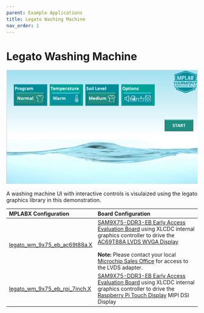 ```yaml
---
parent: Example Applications
title: Legato Washing Machine
nav_order: 1
---
```


# Legato Washing Machine

![](./../../images/legato_washing_machine.png)

A washing machine UI with interactive controls is visulaized using the legato graphics library in this demonstration.

|MPLABX Configuration|Board Configuration|
|:-------------------|:------------------|
|[legato_wm_9x75_eb_ac69t88a.X](./firmware/legato_wm_9x75_eb_ac69t88a.X/readme.md)| [SAM9X75-DDR3-EB Early Access Evaluation Board](https://www.microchip.com/en-us/development-tool/EA14J50A) using XLCDC internal graphics controller to drive the [AC69T88A LVDS WVGA Display](https://www.microchipdirect.com/dev-tools/AC69T88A?allDevTools=true) <br/><br/>**Note:** Please contact your local [Microchip Sales Office](https://www.microchip.com/en-us/about/global-sales-and-distribution) for access to the LVDS adapter.
|[legato_wm_9x75_eb_rpi_7inch.X](./firmware/legato_wm_9x75_eb_rpi_7inch.X/readme.md)| [SAM9X75-DDR3-EB Early Access Evaluation Board](https://www.microchip.com/en-us/development-tool/EA14J50A) using XLCDC internal graphics controller to drive the [Raspberry Pi Touch Display](https://www.raspberrypi.com/products/raspberry-pi-touch-display/) MIPI DSI Display
